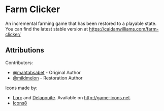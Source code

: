 # Farm Clicker

An incremental farming game that has been restored to a playable state.  
You can find the latest stable version at https://caidanwilliams.com/farm-clicker/


## Attributions
Contributors:
- [@mahtabsabet](https://github.com/mahtabsabet) - Original Author
- [@mildmelon](https://github.com/mildmelon) - Restoration Author

Icons made by:
- [Lorc](http://lorcblog.blogspot.ca/) and [Delapouite](http://delapouite.com/). Available on http://game-icons.net.
- [Icons8](https://icons8.com)
